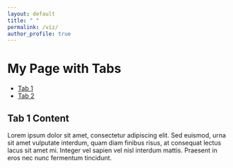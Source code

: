 ```yaml
---
layout: default
title: " "
permalink: /viz/
author_profile: true
---
```

<div class="container">
  <h1>My Page with Tabs</h1>

  <ul class="nav nav-tabs">
    <li class="active"><a href="#tab1" data-toggle="tab">Tab 1</a></li>
    <li><a href="#tab2" data-toggle="tab">Tab 2</a></li>
  </ul>

  <div class="tab-content">
    <div class="tab-pane active" id="tab1">
      <h2>Tab 1 Content</h2>
      <p>Lorem ipsum dolor sit amet, consectetur adipiscing elit. Sed euismod, urna sit amet vulputate interdum, quam diam finibus risus, at consequat lectus lacus sit amet mi. Integer vel sapien vel nisl interdum mattis. Praesent in eros nec nunc fermentum tincidunt.</p>
    </div>
    <div class="tab-pane" id="tab2">
      <h2>Tab 2 Content</h2>
      <p>Nullam ac enim id velit interdum placerat. In hac habitasse platea dictumst. Pellentesque sed sapien sed nunc volutpat lacinia. Sed congue, magna vel suscipit lacinia, risus nunc suscipit dolor, non pellentesque elit urna in nisl. Ut sollicitudin leo non justo tincidunt, sed consequat tellus efficitur.</p>
    </div>
  </div>
</div>

<script>
  $(document).ready(function(){
    $('.nav-tabs a').click(function(){
      $(this).tab('show');
    });
  });
</script>

<style>
  .tab-pane {
    display: none;
  }
  .tab-pane.active {
    display: block;
  }
</style>
